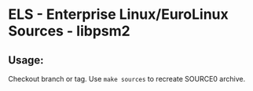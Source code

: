 # ELS - Enterprise Linux/EuroLinux Sources - libpsm2
 
## Usage:
  Checkout branch or tag. Use `make sources` to recreate  SOURCE0 archive.
